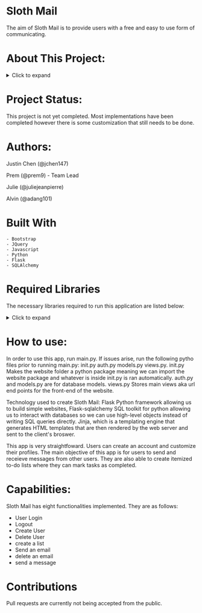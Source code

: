 # Sloth Mail

The aim of Sloth Mail is to provide users with a free and easy to use form of communicating.  

# About This Project:

<details>
  <summary>Click to expand</summary>

</details>


# Project Status:
This project is not yet completed. Most implementations have been completed however there is some customization that still needs to be  done. 

# Authors:
 Justin Chen (@jchen147)
 
 Prem (@prem9) - Team Lead
 
 Julie (@juliejeanpierre)
 
 Alvin (@adang101)
 
 # Built With
    - Bootstrap
    - JQuery
    - Javascript
    - Python 
    - Flask
    - SQLAlchemy
    
 # Required Libraries
 
 The necessary libraries required to run this application are listed below:
 <details>
  <summary>Click to expand</summary>
 Package                       Version
----------------------------- ---------------
alabaster                     0.7.12
anaconda-client               1.11.1
anaconda-navigator            2.4.0
anaconda-project              0.11.1
anyio                         3.5.0
appdirs                       1.4.4
argon2-cffi                   21.3.0
argon2-cffi-bindings          21.2.0
arrow                         1.2.3
astroid                       2.14.2
astropy                       5.1
asttokens                     2.0.5
atomicwrites                  1.4.0
attrs                         22.1.0
Automat                       20.2.0
autopep8                      1.6.0
Babel                         2.11.0
backcall                      0.2.0
backports.functools-lru-cache 1.6.4
backports.tempfile            1.0
backports.weakref             1.0.post1
bcrypt                        3.2.0
beautifulsoup4                4.11.1
binaryornot                   0.4.4
black                         22.6.0
bleach                        4.1.0
bokeh                         2.4.3
Bottleneck                    1.3.5
brotlipy                      0.7.0
certifi                       2022.12.7
cffi                          1.15.1
chardet                       4.0.0
charset-normalizer            2.0.4
click                         8.0.4
cloudpickle                   2.0.0
clyent                        1.2.2
colorama                      0.4.6
colorcet                      3.0.1
comm                          0.1.2
conda                         23.1.0
conda-build                   3.23.3
conda-content-trust           0.1.3
conda-pack                    0.6.0
conda-package-handling        2.0.2
conda_package_streaming       0.7.0
conda-repo-cli                1.0.27
conda-token                   0.4.0
conda-verify                  3.4.2
constantly                    15.1.0
contourpy                     1.0.5
cookiecutter                  1.7.3
cryptography                  39.0.1
cssselect                     1.1.0
cycler                        0.11.0
cytoolz                       0.12.0
daal4py                       2023.0.2
dask                          2022.7.0
datashader                    0.14.4
datashape                     0.5.4
debugpy                       1.5.1
decorator                     5.1.1
defusedxml                    0.7.1
diff-match-patch              20200713
dill                          0.3.6
distributed                   2022.7.0
dnspython                     2.3.0
docstring-to-markdown         0.11
docutils                      0.18.1
email-validator               2.0.0.post2
entrypoints                   0.4
et-xmlfile                    1.1.0
executing                     0.8.3
Faker                         18.6.2
fastjsonschema                2.16.2
filelock                      3.9.0
flake8                        6.0.0
Flask                         2.2.2
Flask-Login                   0.6.2
Flask-SQLAlchemy              3.0.3
Flask-WTF                     1.1.1
flit_core                     3.6.0
fonttools                     4.25.0
fsspec                        2022.11.0
future                        0.18.3
gensim                        4.3.0
glob2                         0.7
greenlet                      2.0.1
h5py                          3.7.0
HeapDict                      1.0.1
holoviews                     1.15.4
huggingface-hub               0.10.1
hvplot                        0.8.2
hyperlink                     21.0.0
idna                          3.4
imagecodecs                   2021.8.26
imageio                       2.26.0
imagesize                     1.4.1
imbalanced-learn              0.10.1
importlib-metadata            4.11.3
incremental                   21.3.0
inflection                    0.5.1
iniconfig                     1.1.1
intake                        0.6.7
intervaltree                  3.1.0
ipykernel                     6.19.2
ipython                       8.10.0
ipython-genutils              0.2.0
ipywidgets                    7.6.5
isort                         5.9.3
itemadapter                   0.3.0
itemloaders                   1.0.4
itsdangerous                  2.0.1
jedi                          0.18.1
jellyfish                     0.9.0
Jinja2                        3.1.2
jinja2-time                   0.2.0
jmespath                      0.10.0
joblib                        1.1.1
json5                         0.9.6
jsonschema                    4.17.3
jupyter                       1.0.0
jupyter_client                7.3.4
jupyter-console               6.6.2
jupyter_core                  5.2.0
jupyter-server                1.23.4
jupyterlab                    3.5.3
jupyterlab-pygments           0.1.2
jupyterlab_server             2.19.0
jupyterlab-widgets            1.0.0
keyring                       23.4.0
kiwisolver                    1.4.4
lazy-object-proxy             1.6.0
libarchive-c                  2.9
llvmlite                      0.39.1
locket                        1.0.0
lxml                          4.9.1
lz4                           3.1.3
Markdown                      3.4.1
MarkupSafe                    2.1.1
matplotlib                    3.7.0
matplotlib-inline             0.1.6
mccabe                        0.7.0
menuinst                      1.4.19
mistune                       0.8.4
mkl-fft                       1.3.1
mkl-random                    1.2.2
mkl-service                   2.4.0
mock                          4.0.3
mpmath                        1.2.1
msgpack                       1.0.3
multipledispatch              0.6.0
munkres                       1.1.4
mypy-extensions               0.4.3
navigator-updater             0.3.0
nbclassic                     0.5.2
nbclient                      0.5.13
nbconvert                     6.5.4
nbformat                      5.7.0
nest-asyncio                  1.5.6
networkx                      2.8.4
nltk                          3.7
notebook                      6.5.2
notebook_shim                 0.2.2
numba                         0.56.4
numexpr                       2.8.4
numpy                         1.23.5
numpydoc                      1.5.0
openpyxl                      3.0.10
packaging                     22.0
pandas                        1.5.3
pandocfilters                 1.5.0
panel                         0.14.3
param                         1.12.3
paramiko                      2.8.1
parsel                        1.6.0
parso                         0.8.3
partd                         1.2.0
pathlib                       1.0.1
pathspec                      0.10.3
patsy                         0.5.3
pep8                          1.7.1
pexpect                       4.8.0
pickleshare                   0.7.5
Pillow                        9.4.0
pip                           22.3.1
pkginfo                       1.8.3
platformdirs                  2.5.2
plotly                        5.9.0
pluggy                        1.0.0
ply                           3.11
pooch                         1.4.0
poyo                          0.5.0
prometheus-client             0.14.1
prompt-toolkit                3.0.36
Protego                       0.1.16
psutil                        5.9.0
ptyprocess                    0.7.0
pure-eval                     0.2.2
py                            1.11.0
pyasn1                        0.4.8
pyasn1-modules                0.2.8
pycodestyle                   2.10.0
pycosat                       0.6.4
pycparser                     2.21
pyct                          0.5.0
pycurl                        7.45.1
PyDispatcher                  2.0.5
pydocstyle                    6.3.0
pyerfa                        2.0.0
pyflakes                      3.0.1
Pygments                      2.11.2
PyHamcrest                    2.0.2
PyJWT                         2.4.0
pylint                        2.16.2
pylint-venv                   2.3.0
pyls-spyder                   0.4.0
PyNaCl                        1.5.0
pyodbc                        4.0.34
pyOpenSSL                     23.0.0
pyparsing                     3.0.9
PyQt5                         5.15.7
PyQt5-sip                     12.11.0
PyQtWebEngine                 5.15.4
pyrsistent                    0.18.0
PySocks                       1.7.1
pytest                        7.1.2
python-dateutil               2.8.2
python-lsp-black              1.2.1
python-lsp-jsonrpc            1.0.0
python-lsp-server             1.7.1
python-slugify                5.0.2
python-snappy                 0.6.1
pytoolconfig                  1.2.5
pytz                          2022.7
pyviz-comms                   2.0.2
PyWavelets                    1.4.1
pywin32                       305.1
pywin32-ctypes                0.2.0
pywinpty                      2.0.10
PyYAML                        6.0
pyzmq                         23.2.0
QDarkStyle                    3.0.2
qstylizer                     0.2.2
QtAwesome                     1.2.2
qtconsole                     5.4.0
QtPy                          2.2.0
queuelib                      1.5.0
regex                         2022.7.9
requests                      2.28.1
requests-file                 1.5.1
rope                          1.7.0
Rtree                         1.0.1
ruamel.yaml                   0.17.21
ruamel.yaml.clib              0.2.6
ruamel-yaml-conda             0.17.21
scikit-image                  0.19.3
scikit-learn                  1.2.1
scikit-learn-intelex          20230228.214818
scipy                         1.10.0
Scrapy                        2.8.0
seaborn                       0.12.2
Send2Trash                    1.8.0
service-identity              18.1.0
setuptools                    65.6.3
sip                           6.6.2
six                           1.16.0
smart-open                    5.2.1
sniffio                       1.2.0
snowballstemmer               2.2.0
sortedcontainers              2.4.0
soupsieve                     2.3.2.post1
Sphinx                        5.0.2
sphinxcontrib-applehelp       1.0.2
sphinxcontrib-devhelp         1.0.2
sphinxcontrib-htmlhelp        2.0.0
sphinxcontrib-jsmath          1.0.1
sphinxcontrib-qthelp          1.0.3
sphinxcontrib-serializinghtml 1.1.5
spyder                        5.4.1
spyder-kernels                2.4.1
SQLAlchemy                    1.4.39
stack-data                    0.2.0
statsmodels                   0.13.5
sympy                         1.11.1
tables                        3.7.0
tabulate                      0.8.10
TBB                           0.2
tblib                         1.7.0
tenacity                      8.0.1
terminado                     0.17.1
text-unidecode                1.3
textdistance                  4.2.1
threadpoolctl                 2.2.0
three-merge                   0.1.1
tifffile                      2021.7.2
tinycss2                      1.2.1
tldextract                    3.2.0
tokenizers                    0.11.4
toml                          0.10.2
tomli                         2.0.1
tomlkit                       0.11.1
toolz                         0.12.0
torch                         1.12.1
tornado                       6.1
tqdm                          4.64.1
traitlets                     5.7.1
transformers                  4.24.0
Twisted                       22.2.0
twisted-iocpsupport           1.0.2
typing_extensions             4.4.0
ujson                         5.4.0
Unidecode                     1.2.0
urllib3                       1.26.14
w3lib                         1.21.0
watchdog                      2.1.6
wcwidth                       0.2.5
webencodings                  0.5.1
websocket-client              0.58.0
Werkzeug                      2.2.2
whatthepatch                  1.0.2
wheel                         0.38.4
widgetsnbextension            3.5.2
win-inet-pton                 1.1.0
wincertstore                  0.2
wrapt                         1.14.1
WTForms                       3.0.1
xarray                        2022.11.0
xlwings                       0.29.1
yapf                          0.31.0
zict                          2.1.0
zipp                          3.11.0
zope.interface                5.4.0
zstandard                     0.19.0
</details>

# How to use:
In order to use this app, run main.py. If issues arise, run the following pytho files prior to running main.py: init.py auth.py models.py views.py.
init.py Makes the website folder a python package meaning we can import the website package and whatever is inside init.py is ran automatically. auth.py and models.py are for database models. views.py Stores main views aka url end points for the front-end of the website.

Technology used to create Sloth Mail: Flask Python framework allowing us to build simple websites, Flask-sqlalchemy SQL toolkit for python allowing us to interact with databases so we can use high-level objects instead of writing SQL queries directly. Jinja, which is a templating engine that generates HTML templates that are then rendered by the web server and sent to the client's broswer. 

This app is very straightfoward. Users can create an account and customize their profiles. The main objective of this app is for users to send and receieve messages from other users. They are also able to create itemized to-do lists where they can mark tasks as completed. 

# Capabilities:
Sloth Mail has eight functionalities implemented. 
They are as follows:
- User Login
- Logout 
- Create User
- Delete User
- create a list
- Send an email
- delete an email
- send a message

# Contributions
Pull requests are currently not being accepted from the public. 

